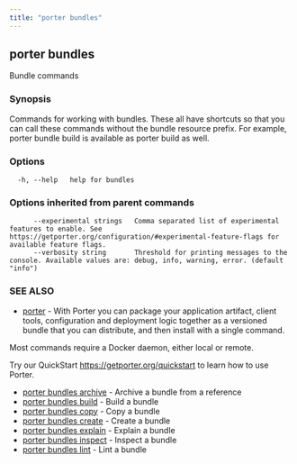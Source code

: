 ```yaml
---
title: "porter bundles"
---
```


## porter bundles

Bundle commands

### Synopsis

Commands for working with bundles. These all have shortcuts so that you can call these commands without the bundle resource prefix. For example, porter bundle build is available as porter build as well.

### Options

```
  -h, --help   help for bundles
```

### Options inherited from parent commands

```
      --experimental strings   Comma separated list of experimental features to enable. See https://getporter.org/configuration/#experimental-feature-flags for available feature flags.
      --verbosity string       Threshold for printing messages to the console. Available values are: debug, info, warning, error. (default "info")
```

### SEE ALSO

- [porter](/cli/porter/) - With Porter you can package your application artifact, client tools, configuration and deployment logic together as a versioned bundle that you can distribute, and then install with a single command.

Most commands require a Docker daemon, either local or remote.

Try our QuickStart https://getporter.org/quickstart to learn how to use Porter.

- [porter bundles archive](/cli/porter_bundles_archive/) - Archive a bundle from a reference
- [porter bundles build](/cli/porter_bundles_build/) - Build a bundle
- [porter bundles copy](/cli/porter_bundles_copy/) - Copy a bundle
- [porter bundles create](/cli/porter_bundles_create/) - Create a bundle
- [porter bundles explain](/cli/porter_bundles_explain/) - Explain a bundle
- [porter bundles inspect](/cli/porter_bundles_inspect/) - Inspect a bundle
- [porter bundles lint](/cli/porter_bundles_lint/) - Lint a bundle
